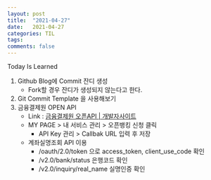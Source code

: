 ```yaml
---
layout: post
title:  "2021-04-27"
date:   2021-04-27
categories: TIL
tags: 
comments: false
---
```

Today Is Learned

1. Github Blog에 Commit 잔디 생성
    - Fork할 경우 잔디가 생성되지 않는다고 한다.
2. Git Commit Template 을 사용해보기
3. 금융결제원 OPEN API
    - Link : [금융결제원 오픈API | 개발자사이트](https://developers.kftc.or.kr/dev)
    - MY PAGE > 내 서비스 관리 > 오픈뱅킹 신청 클릭
        - API Key 관리 > Callbak URL 입력 후 저장
    - 계좌실명조회 API 이용
        - /oauth/2.0/token 으로 access_token, client_use_code 확인
        - /v2.0/bank/status 은행코드 확인
        - /v2.0/inquiry/real_name 실명인증 확인
